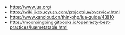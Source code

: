 - https://www.lua.org/
- https://wiki.jikexueyuan.com/project/lua/overview.html
- https://www.kancloud.cn/thinkphp/lua-guide/43810
- https://moonbingbing.gitbooks.io/openresty-best-practices/lua/metatable.html

